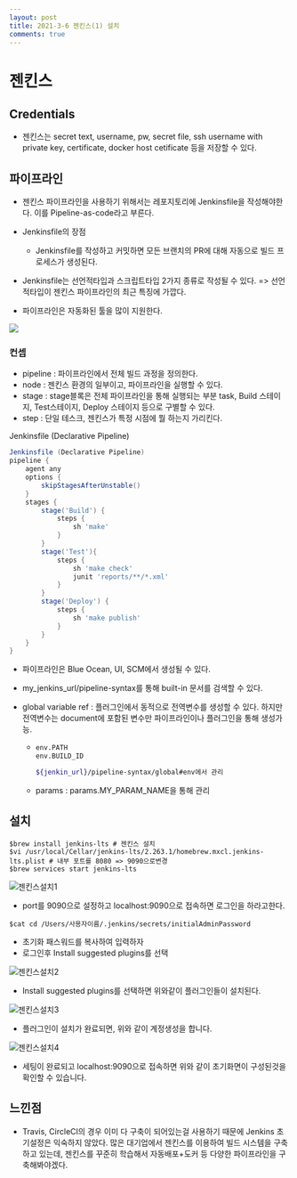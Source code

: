 ```yaml
---
layout: post
title: 2021-3-6 젠킨스(1) 설치
comments: true
---
```



# 젠킨스


## Credentials

- 젠킨스는 secret text, username, pw, secret file, ssh username with private key, certificate, docker host cetificate 등을  저장할 수 있다.



## 파이프라인

- 젠킨스 파이프라인을 사용하기 위해서는 레포지토리에 Jenkinsfile을 작성해야한다. 이를 Pipeline-as-code라고 부른다.
- Jenkinsfile의 장점
  - Jenkinsfile를 작성하고 커밋하면 모든 브랜치의 PR에 대해 자동으로 빌드 프로세스가 생성된다.

- Jenkinsfile는 선언적타입과 스크립트타입 2가지 종류로 작성될 수 있다. => 선언적타입이 젠킨스 파이프라인의 최근 특징에 가깝다.
- 파이프라인은 자동화된 툴을 많이 지원한다.

![](https://www.jenkins.io/doc/book/resources/pipeline/realworld-pipeline-flow.png)

### 컨셉

- pipeline : 파이프라인에서 전체 빌드 과정을 정의한다.
- node : 젠킨스 환경의 일부이고, 파이프라인을 실행할 수 있다.
- stage : stage블록은 전체 파이프라인을 통해 실행되는 부분 task, Build 스테이지, Test스테이지, Deploy 스테이지 등으로 구별할 수 있다.
- step : 단일 테스크, 젠킨스가 특정 시점에 뭘 하는지 가리킨다.

Jenkinsfile (Declarative Pipeline)

```groovy
Jenkinsfile (Declarative Pipeline)
pipeline {
    agent any
    options {
        skipStagesAfterUnstable()
    }
    stages {
        stage('Build') {
            steps {
                sh 'make'
            }
        }
        stage('Test'){
            steps {
                sh 'make check'
                junit 'reports/**/*.xml'
            }
        }
        stage('Deploy') {
            steps {
                sh 'make publish'
            }
        }
    }
}
```

- 파이프라인은 Blue Ocean, UI, SCM에서 생성될 수 있다.

- my_jenkins_url/pipeline-syntax를 통해 built-in 문서를 검색할 수 있다.

- global variable ref : 플러그인에서 동적으로 전역변수를 생성할 수 있다. 하지만 전역변수는 document에 포함된 변수만 파이프라인이나 플러그인을 통해 생성가능.

  - ```sh
    env.PATH
    env.BUILD_ID

    ${jenkin_url}/pipeline-syntax/global#env에서 관리
    ```

  - params : params.MY_PARAM_NAME을 통해 관리

## 설치

```shell
$brew install jenkins-lts # 젠킨스 설치
$vi /usr/local/Cellar/jenkins-lts/2.263.1/homebrew.mxcl.jenkins-lts.plist # 내부 포트를 8080 => 9090으로변경
$brew services start jenkins-lts
```

![젠킨스설치1](/https://github.com/jaeyeon93/jaeyeon93.github.io/blob/master/images/jenkins/setup-1.png?raw=true)



- port를 9090으로 설정하고 localhost:9090으로 접속하면 로그인을 하라고한다.

```shell
$cat cd /Users/사용자이름/.jenkins/secrets/initialAdminPassword
```

- 초기화 패스워드를 복사하여 입력하자
- 로그인후 Install suggested plugins를 선택

![젠킨스설치2](/https://github.com/jaeyeon93/jaeyeon93.github.io/blob/master/images/jenkins/setup-2.png?raw=true)

-  Install suggested plugins를 선택하면 위와같이 플러그인들이 설치된다.

![젠킨스설치3](/https://github.com/jaeyeon93/jaeyeon93.github.io/blob/master/images/jenkins/setup-3.png?raw=true)
- 플러그인이 설치가 완료되면, 위와 같이 계정생성을 합니다.

![젠킨스설치4](/https://github.com/jaeyeon93/jaeyeon93.github.io/blob/master/images/jenkins/setup-4.png?raw=true)

- 세팅이 완료되고 localhost:9090으로 접속하면 위와 같이 초기화면이 구성된것을 확인할 수 있습니다.


## 느낀점
- Travis, CircleCI의 경우 이미 다 구축이 되어있는걸 사용하기 때문에 Jenkins 초기설정은 익숙하지 않았다. 많은 대기업에서 젠킨스를 이용하여 빌드 시스템을 구축하고 있는데, 젠킨스를 꾸준히 학습해서 자동배포+도커 등 다양한 파이프라인을 구축해봐야겠다.
